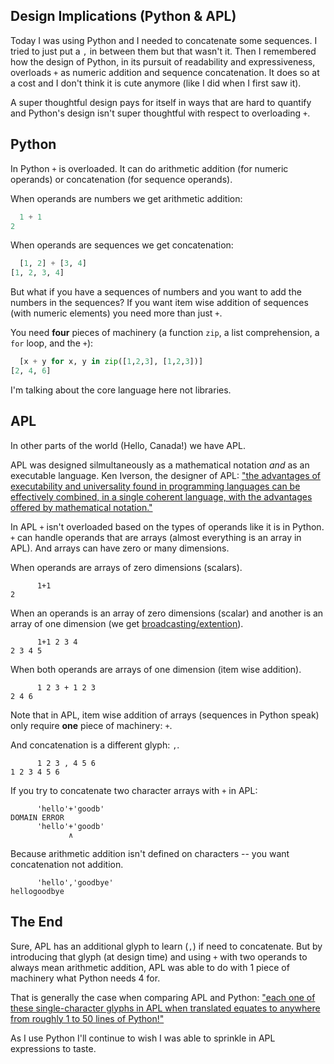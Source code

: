 ## Design Implications (Python & APL)

Today I was using Python and I needed to concatenate some sequences.
I tried to just put a `,` in between them but that wasn't it.
Then I remembered how the design of Python, in its pursuit of readability and expressiveness, overloads `+` as numeric addition and sequence concatenation.
It does so at a cost and I don't think it is cute anymore (like I did when I first saw it).

A super thoughtful design pays for itself in ways that are hard to quantify and Python's design isn't super thoughtful with respect to overloading `+`.


## Python

In Python `+` is overloaded.
It can do arithmetic addition (for numeric operands) or concatenation (for sequence operands).

When operands are numbers we get arithmetic addition:
```python
  1 + 1
2
```

When operands are sequences we get concatenation:
```python
  [1, 2] + [3, 4]
[1, 2, 3, 4]
```

But what if you have a sequences of numbers and you want to add the numbers in the sequences?
If you want item wise addition of sequences (with numeric elements) you need more than just `+`.

You need **four** pieces of machinery (a function `zip`, a list comprehension, a `for` loop, and the `+`):

```python
  [x + y for x, y in zip([1,2,3], [1,2,3])]
[2, 4, 6]
```

I'm talking about the core language here not libraries.

## APL

In other parts of the world (Hello, Canada!) we have APL.

APL was designed silmultaneously as a mathematical notation *and* as an executable language.
Ken Iverson, the designer of APL: ["the advantages of executability and universality found in programming languages can be effectively combined, in a single coherent language, with the advantages offered by mathematical notation."](https://www.jsoftware.com/papers/tot.htm)

In APL `+` isn't overloaded based on the types of operands like it is in Python.
`+` can handle operands that are arrays (almost everything is an array in APL).
And arrays can have zero or many dimensions.

When operands are arrays of zero dimensions (scalars).
```apl
      1+1
2
```

When an operands is an array of zero dimensions (scalar) and another is an array of one dimension (we get [broadcasting/extention](https://aplwiki.com/wiki/Scalar_extension)).
```apl
      1+1 2 3 4
2 3 4 5
```

When both operands are arrays of one dimension (item wise addition).
```apl
      1 2 3 + 1 2 3
2 4 6
```

Note that in APL, item wise addition of arrays (sequences in Python speak) only require **one** piece of machinery: `+`.

And concatenation is a different glyph: `,`.

```apl
      1 2 3 , 4 5 6 
1 2 3 4 5 6
```

If you try to concatenate two character arrays with `+` in APL:
```apl
      'hello'+'goodb'
DOMAIN ERROR
      'hello'+'goodb'
             ∧
```

Because arithmetic addition isn't defined on characters -- you want concatenation not addition.
```apl
      'hello','goodbye'
hellogoodbye
```

## The End

Sure, APL has an additional glyph to learn (`,`) if need to concatenate. 
But by introducing that glyph (at design time) and using `+` with two operands to always mean arithmetic addition, APL was able to do with 1 piece of machinery what Python needs 4 for.

That is generally the case when comparing APL and Python: ["each one of these single-character glyphs in APL when translated equates to anywhere from roughly 1 to 50 lines of Python!"](https://www.reddit.com/r/Python/comments/z7doen/i_spent_the_last_2_months_converting_apl/)


As I use Python I'll continue to wish I was able to sprinkle in APL expressions to taste.
